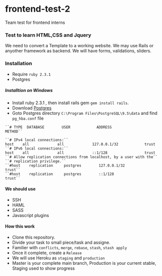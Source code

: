 
# frontend-test-2
Team test for frontend interns 

### Test to learn HTML,CSS and Jquery 

We need to convert a Template to a working website. We may use Rails or anyother framework as backend. 
We will have forms, validations, sliders. 

### Installation 

- Require `ruby 2.3.1`
- Postgres 

##### Installtion on Windows 

- Install ruby 2.3.1 , then install rails gem `gem install rails`.
- Download [Postgres](http://www.enterprisedb.com/products-services-training/pgdownload#windows)
- Goto Postgres directory `C:\Program Files\PostgreSQL\9.5\data` and find `pg_hba.conf` file 
```
``# TYPE  DATABASE        USER            ADDRESS                 METHOD``

``# IPv4 local connections:``
host    all             all             127.0.0.1/32            trust
``# IPv6 local connections:``
host    all             all             ::1/128                 trust
``# Allow replication connections from localhost, by a user with the``
``# replication privilege.``
``#host    replication     postgres        127.0.0.1/32            trust``
``#host    replication     postgres        ::1/128                 trust``
```

#### We should use 
- SSH 
- HAML
- SASS
- Javascript plugins   


#### How this work

- Clone this repository. 
- Divide your task to small piece/task and assigne.
- Familier with `conflicts`, `merge`, `rebase`, `stash`, `stash apply`
- Once it complete, create a `Release`
- We will use Heroku as `staging` and `production`
- Master is your complete main branch, Production is your current stable, Staging used to show progress 

